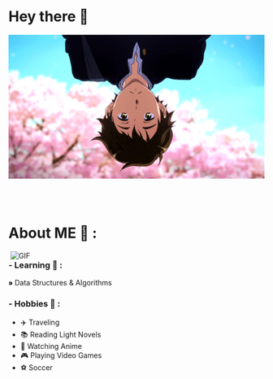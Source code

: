 # Hey there 👋

<div align="center">
<img hight="300" width="700" alt="GIF" align="center" src="https://github.com/FirebirdDM/FirebirdDM/blob/main/assets/137958.gif">
</div>

</br>
</br>
</br>

# About ME 🌟 :

<img hight="400" width="500" alt="GIF" align="right" src="https://github.com/FirebirdDM/FirebirdDM/blob/main/assets/101010.gif">

### - Learning 📘 :
⁍ Data Structures & Algorithms

### - Hobbies 🎉 : 
- ✈️ Traveling
- 📚 Reading Light Novels
- 🎥 Watching Anime
- 🎮 Playing Video Games
- ⚽ Soccer
</br>
</br>
</br>

<!--
**FirebirdDM/FirebirdDM** is a ✨ _special_ ✨ repository because its `README.md` (this file) appears on your GitHub profile.

Here are some ideas to get you started:

- 🔭 I’m currently working on ...
- 🌱 I’m currently learning ...
- 👯 I’m looking to collaborate on ...
- 🤔 I’m looking for help with ...
- 💬 Ask me about ...
- 📫 How to reach me: ...
- 😄 Pronouns: ...
- ⚡ Fun fact: ...
-->
